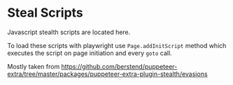 # Steal Scripts


Javascript stealth scripts are located here.

To load these scripts with playwright use `Page.addInitScript` method which executes the script on page initiation and every `goto` call.

Mostly taken from https://github.com/berstend/puppeteer-extra/tree/master/packages/puppeteer-extra-plugin-stealth/evasions